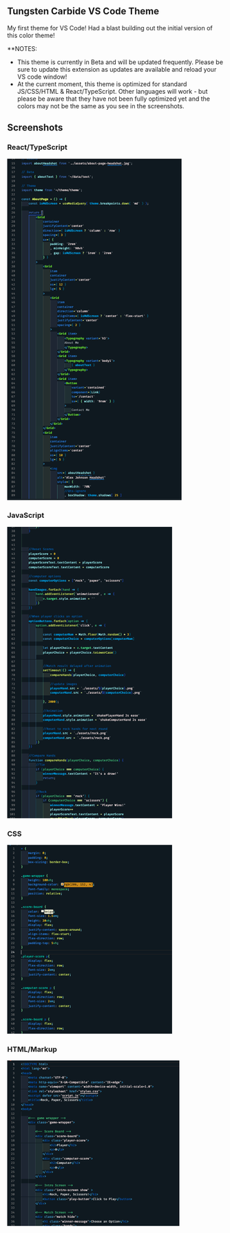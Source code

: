 ## Tungsten Carbide VS Code Theme

My first theme for VS Code! Had a blast building out the initial version of this color theme!

**NOTES: 

- This theme is currently in Beta and will be updated frequently. Please be sure to update this extension as updates are available and reload your VS code window!
- At the current moment, this theme is optimized for standard JS/CSS/HTML & React/TypeScript. Other languages will work - but please be aware that they have not been fully optimized yet and the colors may not be the same as you see in the screenshots. 

## Screenshots

### React/TypeScript
![TypeScript/React](images/tc-react-updated.png)

### JavaScript
![JS](images/tc-js-updated.png) 

### CSS
![CSS](images/tc-css-updated.png) 

### HTML/Markup
![HTML](images/tc-html-updated.png) 





